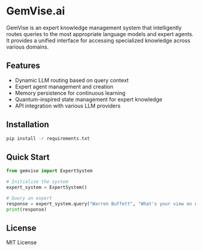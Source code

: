 # GemVise.ai

GemVise is an expert knowledge management system that intelligently routes queries to the most appropriate language models and expert agents. It provides a unified interface for accessing specialized knowledge across various domains.

## Features

- Dynamic LLM routing based on query context
- Expert agent management and creation
- Memory persistence for continuous learning
- Quantum-inspired state management for expert knowledge
- API integration with various LLM providers

## Installation

```bash
pip install -r requirements.txt
```

## Quick Start

```python
from gemvise import ExpertSystem

# Initialize the system
expert_system = ExpertSystem()

# Query an expert
response = expert_system.query("Warren Buffett", "What's your view on AI investments?")
print(response)
```

## License

MIT License
